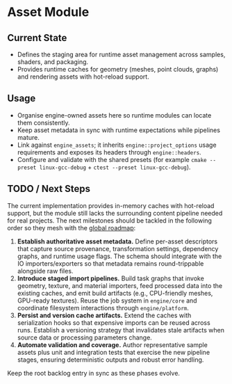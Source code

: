# Asset Module

## Current State

- Defines the staging area for runtime asset management across samples, shaders, and packaging.
- Provides runtime caches for geometry (meshes, point clouds, graphs) and rendering assets with hot-reload support.

## Usage

- Organise engine-owned assets here so runtime modules can locate them consistently.
- Keep asset metadata in sync with runtime expectations while pipelines mature.
- Link against `engine_assets`; it inherits `engine::project_options` usage requirements and exposes its headers through `engine::headers`.
- Configure and validate with the shared presets (for example `cmake --preset linux-gcc-debug` + `ctest --preset linux-gcc-debug`).

## TODO / Next Steps

The current implementation provides in-memory caches with hot-reload support, but the
module still lacks the surrounding content pipeline needed for real projects. The next
milestones should be tackled in the following order so they mesh with the
[global roadmap](../../docs/global_roadmap.md):

1. **Establish authoritative asset metadata.** Define per-asset descriptors that capture
   source provenance, transformation settings, dependency graphs, and runtime usage
   flags. The schema should integrate with the IO importers/exporters so that metadata
   remains round-trippable alongside raw files.
2. **Introduce staged import pipelines.** Build task graphs that invoke geometry, texture,
   and material importers, feed processed data into the existing caches, and emit build
   artifacts (e.g., CPU-friendly meshes, GPU-ready textures). Reuse the job system in
   `engine/core` and coordinate filesystem interactions through `engine/platform`.
3. **Persist and version cache artifacts.** Extend the caches with serialization hooks so
   that expensive imports can be reused across runs. Establish a versioning strategy that
   invalidates stale artifacts when source data or processing parameters change.
4. **Automate validation and coverage.** Author representative sample assets plus unit
   and integration tests that exercise the new pipeline stages, ensuring deterministic
   outputs and robust error handling.

Keep the root backlog entry in sync as these phases evolve.
